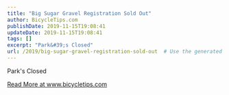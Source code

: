 ```yaml
---
title: "Big Sugar Gravel Registration Sold Out"
author: BicycleTips.com
publishDate: 2019-11-15T19:08:41
updateDate: 2019-11-15T19:08:41
tags: []
excerpt: "Park&#39;s Closed"
url: /2019/big-sugar-gravel-registration-sold-out  # Use the generated URL with year
---
```

<p>Park&#39;s Closed</p> <a href="https://www.bicycletips.com/tips/2019/11/big-sugar-gravel-registration-sold-out">Read More at www.bicycletips.com</a>
